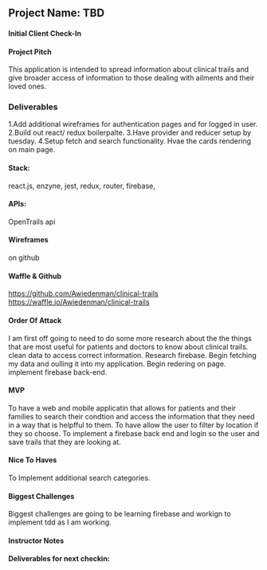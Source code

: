 ## Project Name:  TBD

#### Initial Client Check-In 

#### Project Pitch
This application is intended to spread information about clinical trails and give broader access of information to those dealing with ailments and their loved ones.

### Deliverables
1.Add additional wireframes for authentication pages and for logged in user.
2.Build out react/ redux boilerpalte.
3.Have provider and reducer setup by tuesday.
4.Setup fetch and search functionality. Hvae the cards rendering on main page.

#### Stack:
react.js, enzyne, jest, redux, router, firebase,

#### APIs:
OpenTrails api

#### Wireframes
on github

#### Waffle & Github
https://github.com/Awiedenman/clinical-trails
https://waffle.io/Awiedenman/clinical-trails

#### Order Of Attack
I am first off going to need to do some more research about the the things that are most useful for patients and doctors to know about clinical trails.
clean data to access correct information.
Research firebase.
Begin fetching my data and oulling it into my application.
Begin redering on page.
implement firebase back-end.


#### MVP
To have a web and mobile applicatin that allows for patients and their families to search their condtion and  access the information that they need in a way that is helpfful to them.
To have allow the user to filter by location if they so choose.
To implement a firebase back end and login so the user and save trails that they are looking at.

#### Nice To Haves
To Implement additional search categories.

#### Biggest Challenges
Biggest challenges are going to be learning firebase and workign to implement tdd as I am working.

#### Instructor Notes

#### Deliverables for next checkin:
